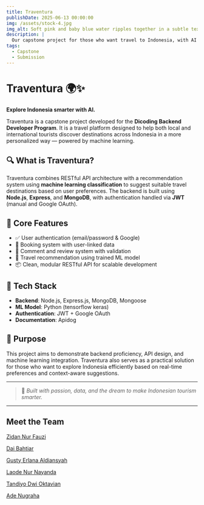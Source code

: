 ```yaml
---
title: Traventura
publishDate: 2025-06-13 00:00:00
img: /assets/stock-4.jpg
img_alt: Soft pink and baby blue water ripples together in a subtle texture.
description: |
  Our capstone project for those who want travel to Indonesia, with AI Recommendation system.
tags:
  - Capstone
  - Submission
---
```


# Traventura 🌍✨  
**Explore Indonesia smarter with AI.**  

Traventura is a capstone project developed for the **Dicoding Backend Developer Program**. It is a travel platform designed to help both local and international tourists discover destinations across Indonesia in a more personalized way — powered by machine learning.

## 🔍 What is Traventura?  
Traventura combines RESTful API architecture with a recommendation system using **machine learning classification** to suggest suitable travel destinations based on user preferences. The backend is built using **Node.js**, **Express**, and **MongoDB**, with authentication handled via **JWT** (manual and Google OAuth).

## 🧠 Core Features
- ✅ User authentication (email/password & Google)
- 📍 Booking system with user-linked data
- 💬 Comment and review system with validation
- 🤖 Travel recommendation using trained ML model
- 📦 Clean, modular RESTful API for scalable development

## 🔧 Tech Stack
- **Backend**: Node.js, Express.js, MongoDB, Mongoose
- **ML Model**: Python (tensorflow keras)
- **Authentication**: JWT + Google OAuth
- **Documentation**: Apidog

## 🎯 Purpose
This project aims to demonstrate backend proficiency, API design, and machine learning integration. Traventura also serves as a practical solution for those who want to explore Indonesia efficiently based on real-time preferences and context-aware suggestions.

---

> 🚀 *Built with passion, data, and the dream to make Indonesian tourism smarter.*

---

## Meet the Team
[Zidan Nur Fauzi](https://github.com/zidannf)

[Dai Bahtiar](https://github.com/DaiBahtiar2233)

[Gusty Erlana Aldiansyah](https://github.com/gustyy901)

[Laode Nur Nayanda](https://github.com/laodenaya)

[Tandiyo Dwi Oktavian](https://github.com/TandiyoDwi)

[Ade Nugraha](https://github.com/ade-nugraha306)